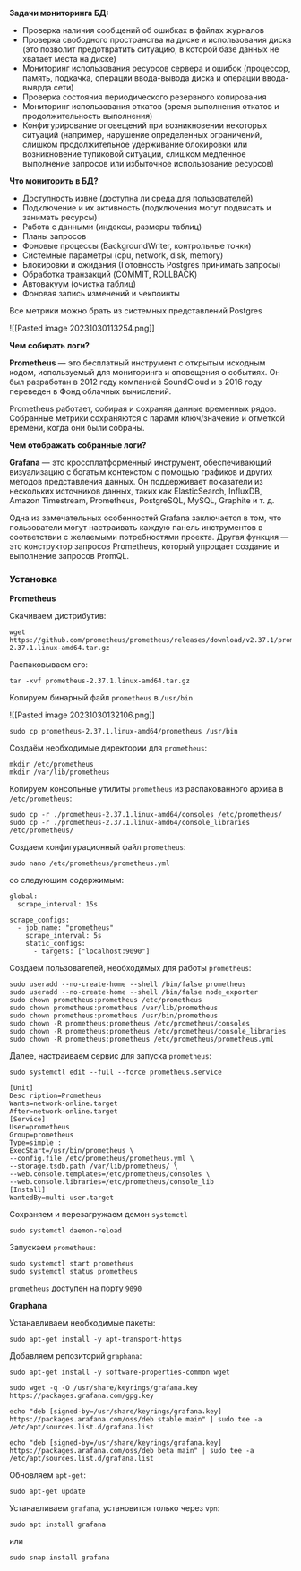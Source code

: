 **Задачи мониторинга БД:**

- Проверка наличия сообщений об ошибках в файлах журналов
- Проверка свободного пространства на диске и использования диска (это позволит предотвратить ситуацию, в которой базе данных не хватает места на диске)
- Мониторинг использования ресурсов сервера и ошибок (процессор, память, подкачка, операции ввода-вывода диска и операции ввода-выврда сети)
- Проверка состояния периодического резервного копирования
- Мониторинг использования откатов (время выполнения откатов и продолжительность выполнения)
- Конфигурирование оповещений при возникновении некоторых ситуаций (например, нарушение определенных ограничений, слишком продолжительное удерживание блокировки или возникновение тупиковой ситуации, слишком медленное выполнение запросов или избыточное использование ресурсов)

**Что мониторить в БД?**

- Доступность извне (доступна ли среда для пользователей)
- Подключение и их активность (подключения могут подвисать и занимать ресурсы)
- Работа с данными (индексы, размеры таблиц)
- Планы запросов
- Фоновые процессы (BackgroundWriter, контрольные точки)
- Системные параметры (cpu, network, disk, memory) 
- Блокировки и ожидания (Готовность Postgres принимать запросы)
- Обработка транзакций (COMMIT, ROLLBACK)
- Автовакуум (очистка таблиц)
- Фоновая запись изменений и чекпоинты

Все метрики можно брать из системных представлений Postgres

![[Pasted image 20231030113254.png]]

**Чем собирать логи?**

**Prometheus** — это бесплатный инструмент с открытым исходным кодом, используемый для мониторинга и оповещения о событиях. Он был разработан в 2012 году компанией SoundCloud и в 2016 году переведен в Фонд облачных вычислений.

Prometheus работает, собирая и сохраняя данные временных рядов. Собранные метрики сохраняются с парами ключ/значение и отметкой времени, когда они были собраны.

**Чем отображать собранные логи?**

**Grafana** — это кроссплатформенный инструмент, обеспечивающий визуализацию с богатым контекстом с помощью графиков и других методов представления данных. Он поддерживает показатели из нескольких источников данных, таких как ElasticSearch, InfluxDB, Amazon Timestream, Prometheus, PostgreSQL, MySQL, Graphite и т. д.

Одна из замечательных особенностей Grafana заключается в том, что пользователи могут настраивать каждую панель инструментов в соответствии с желаемыми потребностями проекта. Другая функция — это конструктор запросов Prometheus, который упрощает создание и выполнение запросов PromQL.

### Установка

**Prometheus**

Скачиваем дистрибутив:

```Shell
wget https://github.com/prometheus/prometheus/releases/download/v2.37.1/prometheus-2.37.1.linux-amd64.tar.gz
```

Распаковываем его:

```Shell
tar -xvf prometheus-2.37.1.linux-amd64.tar.gz
```

Копируем бинарный файл `prometheus` в `/usr/bin`

![[Pasted image 20231030132106.png]]

```Shell
sudo cp prometheus-2.37.1.linux-amd64/prometheus /usr/bin
```

Создаём необходимые директории для `prometheus`:

```Shell
mkdir /etc/prometheus 
mkdir /var/lib/prometheus
```

Копируем консольные утилиты `prometheus` из распакованного архива в `/etc/prometheus`:

```Shell
sudo cp -r ./prometheus-2.37.1.linux-amd64/consoles /etc/prometheus/
sudo cp -r ./prometheus-2.37.1.linux-amd64/console_libraries /etc/prometheus/
```

Создаем конфигурационный файл `prometheus`:

```Shell
sudo nano /etc/prometheus/prometheus.yml
```

со следующим содержимым:

```Prometheus
global:
  scrape_interval: 15s

scrape_configs:
  - job_name: "prometheus"
    scrape_interval: 5s
    static_configs:
      - targets: ["localhost:9090"]
```

Создаем пользователей, необходимых для работы `prometheus`:

```Shell
sudo useradd --no-create-home --shell /bin/false prometheus
sudo useradd --no-create-home --shell /bin/false node_exporter
sudo chown prometheus:prometheus /etc/prometheus
sudo chown prometheus:prometheus /var/lib/prometheus
sudo chown prometheus:prometheus /usr/bin/prometheus
sudo chown -R prometheus:prometheus /etc/prometheus/consoles
sudo chown -R prometheus:prometheus /etc/prometheus/console_libraries
sudo chown -R prometheus:prometheus /etc/prometheus/prometheus.yml
```

Далее, настраиваем сервис для запуска `prometheus`:

```Shell
sudo systemctl edit --full --force prometheus.service
```

```Shell
[Unit]
Desc ription=Prometheus
Wants=network-online.target 
After=network-online.target 
[Service]
User=prometheus 
Group=prometheus 
Type=simple	:
ExecStart=/usr/bin/prometheus \
--config.file /etc/prometheus/prometheus.yml \
--storage.tsdb.path /var/lib/prometheus/ \
--web.console.templates=/etc/prometheus/consoles \
--web.console.libraries=/etc/prometheus/console_lib 
[Install]
WantedBy=multi-user.target
```

Сохраняем и перезагружаем демон `systemctl`

```Shell
sudo systemctl daemon-reload
```

Запускаем `prometheus`:

```Shell
sudo systemctl start prometheus
sudo systemctl status prometheus
```

`prometheus` доступен на порту `9090`

**Graphana**

Устанавливаем необходимые пакеты:

```Shell
sudo apt-get install -y apt-transport-https
```

Добавляем репозиторий `graphana`:

```Shell
sudo apt-get install -y software-properties-common wget
```

```Shell
sudo wget -q -O /usr/share/keyrings/grafana.key https://packages.grafana.com/gpg.key
```

```Shell
echo "deb [signed-by=/usr/share/keyrings/grafana.key] https://packages.arafana.com/oss/deb stable main" | sudo tee -a /etc/apt/sources.list.d/grafana.list
```

```Shell
echo "deb [signed-by=/usr/share/keyrings/grafana.key] https://packages.arafana.com/oss/deb beta main" | sudo tee -a /etc/apt/sources.list.d/grafana.list
```

Обновляем `apt-get`:

```Shell
sudo apt-get update
```

Устанавливаем `grafana`, установится только через `vpn`:

```Shell
sudo apt install grafana
```

или

```Shell
sudo snap install grafana
```




